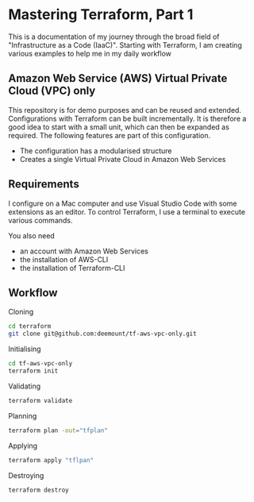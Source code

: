# Mastering Terraform, Part 1

This is a documentation of my journey through the broad field of "Infrastructure as a Code (IaaC)". Starting with Terraform, I am creating various examples to help me in my daily workflow

## Amazon Web Service (AWS) Virtual Private Cloud (VPC) only

This repository is for demo purposes and can be reused and extended. Configurations with Terraform can be built incrementally. It is therefore a good idea to start with a small unit, which can then be expanded as required. The following features are part of this configuration.

+ The configuration has a modularised structure
+ Creates a single Virtual Private Cloud in Amazon Web Services

## Requirements

I configure on a Mac computer and use Visual Studio Code with some extensions as an editor. To control Terraform, I use a terminal to execute various commands.

You also need

+ an account with Amazon Web Services
+ the installation of AWS-CLI
+ the installation of Terraform-CLI

## Workflow

Cloning

```bash
cd terraform
git clone git@github.com:deemount/tf-aws-vpc-only.git
```

Initialising

```bash
cd tf-aws-vpc-only
terraform init
```

Validating

```bash
terraform validate
```

Planning

```bash
terraform plan -out="tfplan"
```

Applying

```bash
terraform apply "tflpan"
```

Destroying

```bash
terraform destroy
```
